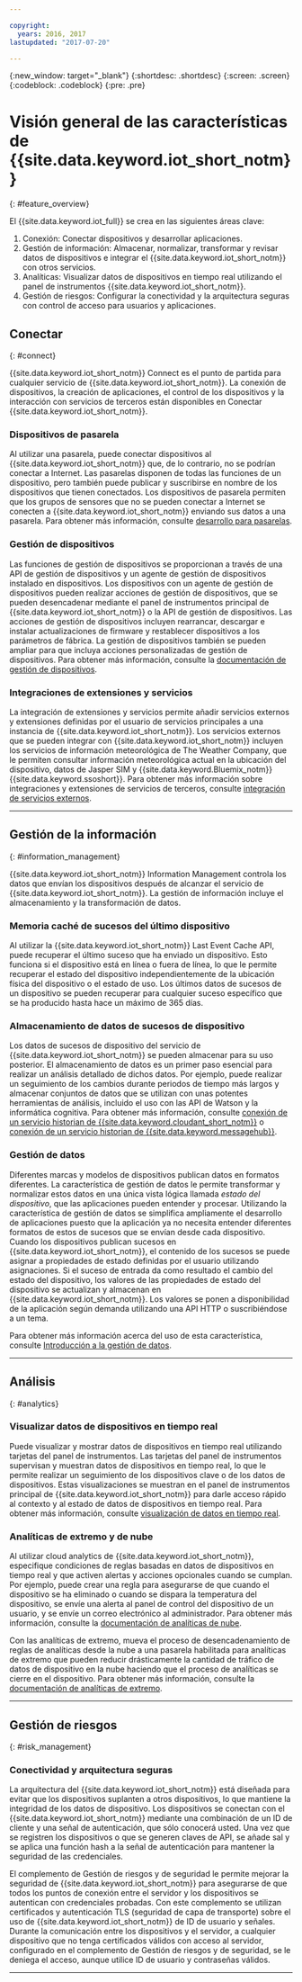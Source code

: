 ```yaml
---

copyright:
  years: 2016, 2017
lastupdated: "2017-07-20"

---
```


{:new_window: target="\_blank"}
{:shortdesc: .shortdesc}
{:screen: .screen}
{:codeblock: .codeblock}
{:pre: .pre}

# Visión general de las características de {{site.data.keyword.iot_short_notm}}
{: #feature_overview}

El {{site.data.keyword.iot_full}} se crea en las siguientes áreas clave:

  1. Conexión: Conectar dispositivos y desarrollar aplicaciones.
  2. Gestión de información: Almacenar, normalizar, transformar y revisar datos de dispositivos e integrar el {{site.data.keyword.iot_short_notm}} con otros servicios.
  3. Analíticas: Visualizar datos de dispositivos en tiempo real utilizando el panel de instrumentos {{site.data.keyword.iot_short_notm}}.
  4. Gestión de riesgos: Configurar la conectividad y la arquitectura seguras con control de acceso para usuarios y aplicaciones.

## Conectar
{: #connect}

{{site.data.keyword.iot_short_notm}} Connect es el punto de partida para cualquier servicio de {{site.data.keyword.iot_short_notm}}. La conexión de dispositivos, la creación de aplicaciones, el control de los dispositivos y la interacción con servicios de terceros están disponibles en Conectar {{site.data.keyword.iot_short_notm}}.

### Dispositivos de pasarela

Al utilizar una pasarela, puede conectar dispositivos al {{site.data.keyword.iot_short_notm}} que, de lo contrario, no se podrían conectar a Internet. Las pasarelas disponen de todas las funciones de un dispositivo, pero también puede publicar y suscribirse en nombre de los dispositivos que tienen conectados. Los dispositivos de pasarela permiten que los grupos de sensores que no se pueden conectar a Internet se conecten a {{site.data.keyword.iot_short_notm}} enviando sus datos a una pasarela. Para obtener más información, consulte [desarrollo para pasarelas](https://console.ng.bluemix.net/docs/services/IoT/gateways/gw_dev_index.html).

### Gestión de dispositivos

Las funciones de gestión de dispositivos se proporcionan a través de una API de gestión de dispositivos y un agente de gestión de dispositivos instalado en dispositivos. Los dispositivos con un agente de gestión de dispositivos pueden realizar acciones de gestión de dispositivos, que se pueden desencadenar mediante el panel de instrumentos principal de {{site.data.keyword.iot_short_notm}} o la API de gestión de dispositivos. Las acciones de gestión de dispositivos incluyen rearrancar, descargar e instalar actualizaciones de firmware y restablecer dispositivos a los parámetros de fábrica. La gestión de dispositivos también se pueden ampliar para que incluya acciones personalizadas de gestión de dispositivos. Para obtener más información, consulte la [documentación de gestión de dispositivos](https://console.ng.bluemix.net/docs/services/IoT/devices/device_mgmt/index.html).

### Integraciones de extensiones y servicios

La integración de extensiones y servicios permite añadir servicios externos y extensiones definidas por el usuario de servicios principales a una instancia de {{site.data.keyword.iot_short_notm}}. Los servicios externos que se pueden integrar con {{site.data.keyword.iot_short_notm}} incluyen los servicios de información meteorológica de The Weather Company, que le permiten consultar información meteorológica actual en la ubicación del dispositivo, datos de Jasper SIM y {{site.data.keyword.Bluemix_notm}} {{site.data.keyword.ssoshort}}. Para obtener más información sobre integraciones y extensiones de servicios de terceros, consulte [integración de servicios externos](https://console.ng.bluemix.net/docs/services/IoT/reference/extensions/index.html).


---

## Gestión de la información
{: #information_management}

{{site.data.keyword.iot_short_notm}} Information Management controla los datos que envían los dispositivos después de alcanzar el servicio de {{site.data.keyword.iot_short_notm}}. La gestión de información incluye el almacenamiento y la transformación de datos.

### Memoria caché de sucesos del último dispositivo

Al utilizar la {{site.data.keyword.iot_short_notm}} Last Event Cache API, puede recuperar el último suceso que ha enviado un dispositivo. Esto funciona si el dispositivo está en línea o fuera de línea, lo que le permite recuperar el estado del dispositivo independientemente de la ubicación física del dispositivo o el estado de uso. Los últimos datos de sucesos de un dispositivo se pueden recuperar para cualquier suceso específico que se ha producido hasta hace un máximo de 365 días.

### Almacenamiento de datos de sucesos de dispositivo

Los datos de sucesos de dispositivo del servicio de {{site.data.keyword.iot_short_notm}} se pueden almacenar para su uso posterior. El almacenamiento de datos es un primer paso esencial para realizar un análisis detallado de dichos datos.  Por ejemplo, puede realizar un seguimiento de los cambios durante periodos de tiempo más largos y almacenar conjuntos de datos que se utilizan con unas potentes herramientas de análisis, incluido el uso con las API de Watson y la informática cognitiva. Para obtener más información, consulte [conexión de un servicio historian de {{site.data.keyword.cloudant_short_notm}}](https://console.ng.bluemix.net/docs/services/IoT/cloudant_connector.html) o [conexión de un servicio historian de {{site.data.keyword.messagehub}}](https://console.ng.bluemix.net/docs/services/IoT/message_hub.html).

### Gestión de datos

Diferentes marcas y modelos de dispositivos publican datos en formatos diferentes. La característica de gestión de datos le permite transformar y normalizar estos datos en una única vista lógica llamada *estado del dispositivo*, que las aplicaciones pueden entender y procesar. Utilizando la característica de gestión de datos se simplifica ampliamente el desarrollo de aplicaciones puesto que la aplicación ya no necesita entender diferentes formatos de estos de sucesos que se envían desde cada dispositivo. Cuando los dispositivos publican sucesos en {{site.data.keyword.iot_short_notm}}, el contenido de los sucesos se puede asignar a propiedades de estado definidas por el usuario utilizando asignaciones. Si el suceso de entrada da como resultado el cambio del estado del dispositivo, los valores de las propiedades de estado del dispositivo se actualizan y almacenan en {{site.data.keyword.iot_short_notm}}. Los valores se ponen a disponibilidad de la aplicación según demanda utilizando una API HTTP o suscribiéndose a un tema.

Para obtener más información acerca del uso de esta característica, consulte [Introducción a la gestión de datos](GA_information_management/ga_im_device_twin.html).

---
## Análisis
{: #analytics}

### Visualizar datos de dispositivos en tiempo real

Puede visualizar y mostrar datos de dispositivos en tiempo real utilizando tarjetas del panel de instrumentos. Las tarjetas del panel de instrumentos supervisan y muestran datos de dispositivos en tiempo real, lo que le permite realizar un seguimiento de los dispositivos clave o de los datos de dispositivos. Estas visualizaciones se muestran en el panel de instrumentos principal de {{site.data.keyword.iot_short_notm}} para darle acceso rápido al contexto y al estado de datos de dispositivos en tiempo real. Para obtener más información, consulte [visualización de datos en tiempo real](https://console.ng.bluemix.net/docs/services/IoT/data_visualization.html).

### Analíticas de extremo y de nube

Al utilizar cloud analytics de {{site.data.keyword.iot_short_notm}}, especifique condiciones de reglas basadas en datos de dispositivos en tiempo real y que activen alertas y acciones opcionales cuando se cumplan. Por ejemplo, puede crear una regla para asegurarse de que cuando el dispositivo se ha eliminado o cuando se dispara la temperatura del dispositivo, se envíe una alerta al panel de control del dispositivo de un usuario, y se envíe un correo electrónico al administrador. Para obtener más información, consulte la [documentación de analíticas de nube](https://console.ng.bluemix.net/docs/services/IoT/cloud_analytics.html).

Con las analíticas de extremo, mueva el proceso de desencadenamiento de reglas de analíticas desde la nube a una pasarela habilitada para analíticas de extremo que pueden reducir drásticamente la cantidad de tráfico de datos de dispositivo en la nube haciendo que el proceso de analíticas se cierre en el dispositivo. Para obtener más información, consulte la [documentación de analíticas de extremo](https://console.ng.bluemix.net/docs/services/IoT/edge_analytics.html).

---

## Gestión de riesgos
{: #risk_management}

### Conectividad y arquitectura seguras

La arquitectura del {{site.data.keyword.iot_short_notm}} está diseñada para evitar que los dispositivos suplanten a otros dispositivos, lo que mantiene la integridad de los datos de dispositivo. Los dispositivos se conectan con el {{site.data.keyword.iot_short_notm}} mediante una combinación de un ID de cliente y una señal de autenticación, que sólo conocerá usted. Una vez que se registren los dispositivos o que se generen claves de API, se añade sal y se aplica una función hash a la señal de autenticación para mantener la seguridad de las credenciales.

El complemento de Gestión de riesgos y de seguridad le permite mejorar la seguridad de {{site.data.keyword.iot_short_notm}} para asegurarse de que todos los puntos de conexión entre el servidor y los dispositivos se autentican con credenciales probadas. Con este complemento se utilizan certificados y autenticación TLS (seguridad de capa de transporte) sobre el uso de {{site.data.keyword.iot_short_notm}} de ID de usuario y señales. Durante la comunicación entre los dispositivos y el servidor, a cualquier dispositivo que no tenga certificados válidos con acceso al servidor, configurado en el complemento de Gestión de riesgos y de seguridad, se le deniega el acceso, aunque utilice ID de usuario y contraseñas válidos.

---
